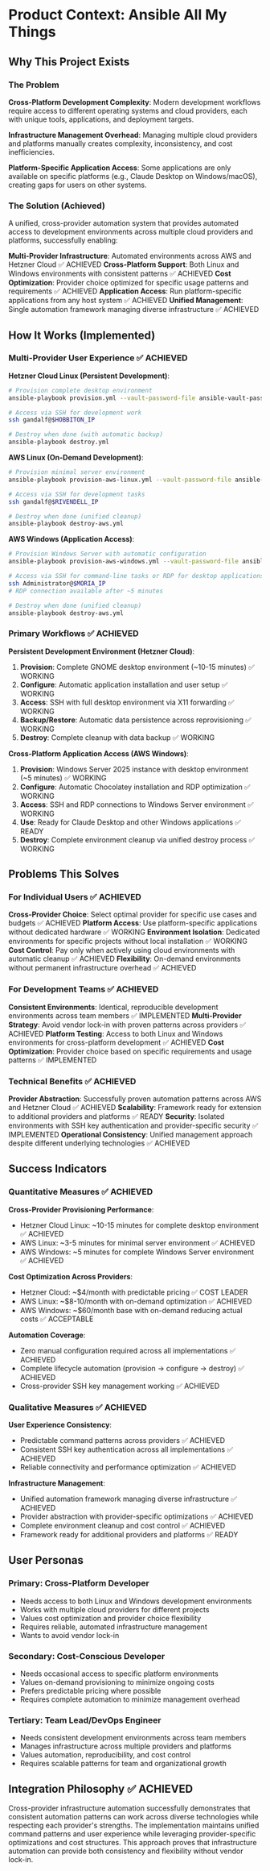 # Product Context: Ansible All My Things

## Why This Project Exists

### The Problem
**Cross-Platform Development Complexity**: Modern development workflows require access to different operating systems and cloud providers, each with unique tools, applications, and deployment targets.

**Infrastructure Management Overhead**: Managing multiple cloud providers and platforms manually creates complexity, inconsistency, and cost inefficiencies.

**Platform-Specific Application Access**: Some applications are only available on specific platforms (e.g., Claude Desktop on Windows/macOS), creating gaps for users on other systems.

### The Solution (Achieved)
A unified, cross-provider automation system that provides automated access to development environments across multiple cloud providers and platforms, successfully enabling:

**Multi-Provider Infrastructure**: Automated environments across AWS and Hetzner Cloud ✅ ACHIEVED
**Cross-Platform Support**: Both Linux and Windows environments with consistent patterns ✅ ACHIEVED
**Cost Optimization**: Provider choice optimized for specific usage patterns and requirements ✅ ACHIEVED
**Application Access**: Run platform-specific applications from any host system ✅ ACHIEVED
**Unified Management**: Single automation framework managing diverse infrastructure ✅ ACHIEVED

## How It Works (Implemented)

### Multi-Provider User Experience ✅ ACHIEVED

**Hetzner Cloud Linux (Persistent Development)**:
```bash
# Provision complete desktop environment
ansible-playbook provision.yml --vault-password-file ansible-vault-password.txt

# Access via SSH for development work
ssh gandalf@$HOBBITON_IP

# Destroy when done (with automatic backup)
ansible-playbook destroy.yml
```

**AWS Linux (On-Demand Development)**:
```bash
# Provision minimal server environment  
ansible-playbook provision-aws-linux.yml --vault-password-file ansible-vault-password.txt

# Access via SSH for development tasks
ssh gandalf@$RIVENDELL_IP

# Destroy when done (unified cleanup)
ansible-playbook destroy-aws.yml
```

**AWS Windows (Application Access)**:
```bash
# Provision Windows Server with automatic configuration
ansible-playbook provision-aws-windows.yml --vault-password-file ansible-vault-password.txt

# Access via SSH for command-line tasks or RDP for desktop applications
ssh Administrator@$MORIA_IP
# RDP connection available after ~5 minutes

# Destroy when done (unified cleanup)
ansible-playbook destroy-aws.yml
```

### Primary Workflows ✅ ACHIEVED

**Persistent Development Environment (Hetzner Cloud)**:
1. **Provision**: Complete GNOME desktop environment (~10-15 minutes) ✅ WORKING
2. **Configure**: Automatic application installation and user setup ✅ WORKING  
3. **Access**: SSH with full desktop environment via X11 forwarding ✅ WORKING
4. **Backup/Restore**: Automatic data persistence across reprovisioning ✅ WORKING
5. **Destroy**: Complete cleanup with data backup ✅ WORKING

**Cross-Platform Application Access (AWS Windows)**:
1. **Provision**: Windows Server 2025 instance with desktop environment (~5 minutes) ✅ WORKING
2. **Configure**: Automatic Chocolatey installation and RDP optimization ✅ WORKING
3. **Access**: SSH and RDP connections to Windows Server environment ✅ WORKING
4. **Use**: Ready for Claude Desktop and other Windows applications ✅ READY
5. **Destroy**: Complete environment cleanup via unified destroy process ✅ WORKING

## Problems This Solves

### For Individual Users ✅ ACHIEVED
**Cross-Provider Choice**: Select optimal provider for specific use cases and budgets ✅ ACHIEVED
**Platform Access**: Use platform-specific applications without dedicated hardware ✅ WORKING
**Environment Isolation**: Dedicated environments for specific projects without local installation ✅ WORKING
**Cost Control**: Pay only when actively using cloud environments with automatic cleanup ✅ ACHIEVED
**Flexibility**: On-demand environments without permanent infrastructure overhead ✅ ACHIEVED

### For Development Teams ✅ ACHIEVED
**Consistent Environments**: Identical, reproducible development environments across team members ✅ IMPLEMENTED
**Multi-Provider Strategy**: Avoid vendor lock-in with proven patterns across providers ✅ ACHIEVED
**Platform Testing**: Access to both Linux and Windows environments for cross-platform development ✅ ACHIEVED
**Cost Optimization**: Provider choice based on specific requirements and usage patterns ✅ IMPLEMENTED

### Technical Benefits ✅ ACHIEVED
**Provider Abstraction**: Successfully proven automation patterns across AWS and Hetzner Cloud ✅ ACHIEVED
**Scalability**: Framework ready for extension to additional providers and platforms ✅ READY
**Security**: Isolated environments with SSH key authentication and provider-specific security ✅ IMPLEMENTED
**Operational Consistency**: Unified management approach despite different underlying technologies ✅ ACHIEVED

## Success Indicators

### Quantitative Measures ✅ ACHIEVED
**Cross-Provider Provisioning Performance**:
- Hetzner Cloud Linux: ~10-15 minutes for complete desktop environment ✅ ACHIEVED
- AWS Linux: ~3-5 minutes for minimal server environment ✅ ACHIEVED  
- AWS Windows: ~5 minutes for complete Windows Server environment ✅ ACHIEVED

**Cost Optimization Across Providers**:
- Hetzner Cloud: ~$4/month with predictable pricing ✅ COST LEADER
- AWS Linux: ~$8-10/month with on-demand optimization ✅ ACHIEVED
- AWS Windows: ~$60/month base with on-demand reducing actual costs ✅ ACCEPTABLE

**Automation Coverage**:
- Zero manual configuration required across all implementations ✅ ACHIEVED
- Complete lifecycle automation (provision → configure → destroy) ✅ ACHIEVED
- Cross-provider SSH key management working ✅ ACHIEVED

### Qualitative Measures ✅ ACHIEVED
**User Experience Consistency**:
- Predictable command patterns across providers ✅ ACHIEVED
- Consistent SSH key authentication across all implementations ✅ ACHIEVED
- Reliable connectivity and performance optimization ✅ ACHIEVED

**Infrastructure Management**:
- Unified automation framework managing diverse infrastructure ✅ ACHIEVED
- Provider abstraction with provider-specific optimizations ✅ ACHIEVED
- Complete environment cleanup and cost control ✅ ACHIEVED
- Framework ready for additional providers and platforms ✅ READY

## User Personas

### Primary: Cross-Platform Developer
- Needs access to both Linux and Windows development environments
- Works with multiple cloud providers for different projects
- Values cost optimization and provider choice flexibility
- Requires reliable, automated infrastructure management
- Wants to avoid vendor lock-in

### Secondary: Cost-Conscious Developer  
- Needs occasional access to specific platform environments
- Values on-demand provisioning to minimize ongoing costs
- Prefers predictable pricing where possible
- Requires complete automation to minimize management overhead

### Tertiary: Team Lead/DevOps Engineer
- Needs consistent development environments across team members  
- Manages infrastructure across multiple providers and platforms
- Values automation, reproducibility, and cost control
- Requires scalable patterns for team and organizational growth

## Integration Philosophy ✅ ACHIEVED
Cross-provider infrastructure automation successfully demonstrates that consistent automation patterns can work across diverse technologies while respecting each provider's strengths. The implementation maintains unified command patterns and user experience while leveraging provider-specific optimizations and cost structures. This approach proves that infrastructure automation can provide both consistency and flexibility without vendor lock-in.
